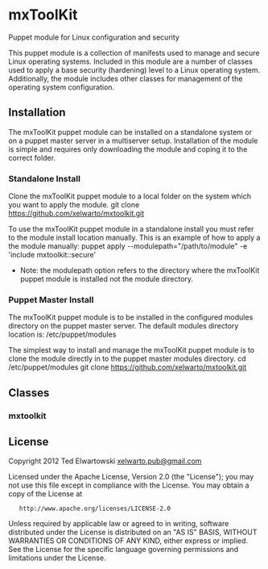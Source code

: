 mxToolKit
=========

Puppet module for Linux configuration and security

This puppet module is a collection of manifests used to manage and secure Linux operating systems.
Included in this module are a number of classes used to apply a base security (hardening) level to
a Linux operating system. Additionally, the module includes other classes for management of the
operating system configuration.

Installation
------------
The mxToolKit puppet module can be installed on a standalone system or on a puppet master server in
a multiserver setup. Installation of the module is simple and requires only downloading the module
and coping it to the correct folder.

### Standalone Install
Clone the mxToolKit puppet module to a local folder on the system which you want to apply the module.
   git clone https://github.com/xelwarto/mxtoolkit.git

To use the mxToolKit puppet module in a standalone install you must refer to the module install
location manually. This is an example of how to apply a the module manually:
   puppet apply --modulepath="/path/to/module" -e 'include mxtoolkit::secure'
* Note: the modulepath option refers to the directory where the mxToolKit puppet module is installed
not the module directory.

### Puppet Master Install
The mxToolKit puppet module is to be installed in the configured modules directory on the puppet master
server. The default modules directory location is:
   /etc/puppet/modules

The simplest way to install and manage the mxToolKit puppet module is to clone the module directly in
to the puppet master modules directory.
   cd /etc/puppet/modules
   git clone https://github.com/xelwarto/mxtoolkit.git

Classes
-------

### mxtoolkit

License
-------
Copyright 2012 Ted Elwartowski <xelwarto.pub@gmail.com>

Licensed under the Apache License, Version 2.0 (the "License");
you may not use this file except in compliance with the License.
You may obtain a copy of the License at

       http://www.apache.org/licenses/LICENSE-2.0

Unless required by applicable law or agreed to in writing, software
distributed under the License is distributed on an "AS IS" BASIS,
WITHOUT WARRANTIES OR CONDITIONS OF ANY KIND, either express or implied.
See the License for the specific language governing permissions and
limitations under the License.
